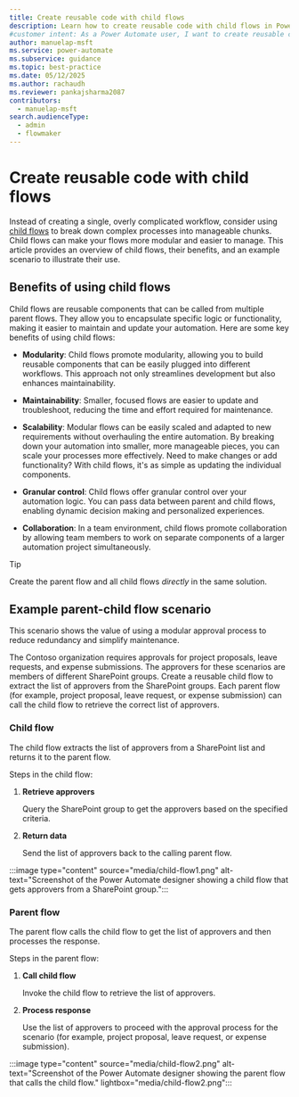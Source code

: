 ```yaml
---
title: Create reusable code with child flows
description: Learn how to create reusable code with child flows in Power Automate to build modular and scalable automation workflows.
#customer intent: As a Power Automate user, I want to create reusable code using child flows so that I can create modular and scalable automation solutions.
author: manuelap-msft
ms.service: power-automate
ms.subservice: guidance
ms.topic: best-practice
ms.date: 05/12/2025
ms.author: rachaudh
ms.reviewer: pankajsharma2087
contributors: 
  - manuelap-msft
search.audienceType: 
  - admin
  - flowmaker
---
```


# Create reusable code with child flows

Instead of creating a single, overly complicated workflow, consider using [child flows](/power-automate/create-child-flows) to break down complex processes into manageable chunks. Child flows can make your flows more modular and easier to manage. This article provides an overview of child flows, their benefits, and an example scenario to illustrate their use.

## Benefits of using child flows

Child flows are reusable components that can be called from multiple parent flows. They allow you to encapsulate specific logic or functionality, making it easier to maintain and update your automation. Here are some key benefits of using child flows:

- **Modularity**: Child flows promote modularity, allowing you to build reusable components that can be easily plugged into different workflows. This approach not only streamlines development but also enhances maintainability.

- **Maintainability**: Smaller, focused flows are easier to update and troubleshoot, reducing the time and effort required for maintenance.

- **Scalability**: Modular flows can be easily scaled and adapted to new requirements without overhauling the entire automation. By breaking down your automation into smaller, more manageable pieces, you can scale your processes more effectively. Need to make changes or add functionality? With child flows, it's as simple as updating the individual components.

- **Granular control**: Child flows offer granular control over your automation logic. You can pass data between parent and child flows, enabling dynamic decision making and personalized experiences.

- **Collaboration**: In a team environment, child flows promote collaboration by allowing team members to work on separate components of a larger automation project simultaneously.

> [!TIP]
> Create the parent flow and all child flows *directly* in the same solution.

## Example parent-child flow scenario

This scenario shows the value of using a modular approval process to reduce redundancy and simplify maintenance.

The Contoso organization requires approvals for project proposals, leave requests, and expense submissions. The approvers for these scenarios are members of different SharePoint groups. Create a reusable child flow to extract the list of approvers from the SharePoint groups. Each parent flow (for example, project proposal, leave request, or expense submission) can call the child flow to retrieve the correct list of approvers.

### Child flow

The child flow extracts the list of approvers from a SharePoint list and returns it to the parent flow.

Steps in the child flow:

1. **Retrieve approvers**

    Query the SharePoint group to get the approvers based on the specified criteria.

1. **Return data**

    Send the list of approvers back to the calling parent flow.

:::image type="content" source="media/child-flow1.png" alt-text="Screenshot of the Power Automate designer showing a child flow that gets approvers from a SharePoint group.":::

### Parent flow

The parent flow calls the child flow to get the list of approvers and then processes the response.

Steps in the parent flow:

1. **Call child flow**

    Invoke the child flow to retrieve the list of approvers.

1. **Process response**

    Use the list of approvers to proceed with the approval process for the scenario (for example, project proposal, leave request, or expense submission).

:::image type="content" source="media/child-flow2.png" alt-text="Screenshot of the Power Automate designer showing the parent flow that calls the child flow." lightbox="media/child-flow2.png":::
